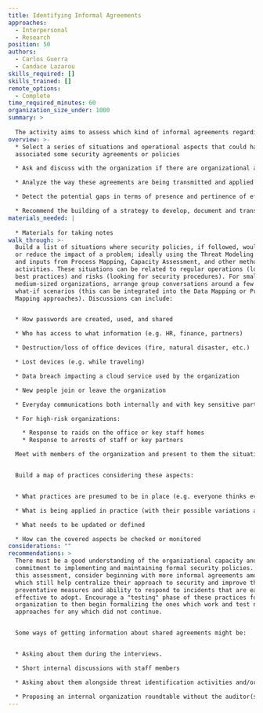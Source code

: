 ```yaml
---
title: Identifying Informal Agreements
approaches:
  - Interpersonal
  - Research
position: 50
authors:
  - Carlos Guerra
  - Candace Lazarou
skills_required: []
skills_trained: []
remote_options:
  - Complete
time_required_minutes: 60
organization_size_under: 1000
summary: >
  
  The activity aims to assess which kind of informal agreements regarding best practices and security directives are formulated, accessed, implemented and/or enforced across the organization
overview: >-
  * Select a series of situations and operational aspects that could have
  associated some security agreements or policies

  * Ask and discuss with the organization if there are organizational agreements regarding the situations and aspects presented

  * Analyze the way these agreements are being transmitted and applied in practice

  * Detect the potential gaps in terms of presence and pertinence of effective agreements

  * Recommend the building of a strategy to develop, document and transmit as needed new or updated security agreements and/or policies
materials_needed: |
  
  * Materials for taking notes
walk_through: >-
  Build a list of situations where security policies, if followed, would prevent
  or reduce the impact of a problem; ideally using the Threat Modeling exercise
  and inputs from Process Mapping, Capacity Assessment, and other methods and
  activities. These situations can be related to regular operations (looking for
  best practices) and risks (looking for security procedures). For small and
  medium-sized organizations, arrange group conversations around a few specific
  what-if scenarios (this can be integrated into the Data Mapping or Process
  Mapping approaches). Discussions can include:


  * How passwords are created, used, and shared

  * Who has access to what information (e.g. HR, finance, partners)

  * Destruction/loss of office devices (fire, natural disaster, etc.)

  * Lost devices (e.g. while traveling)

  * Data breach impacting a cloud service used by the organization

  * New people join or leave the organization

  * Everyday communications both internally and with key sensitive partners like sources, at-risk beneficiaries, and funders if applicable

  * For high-risk organizations:

    * Response to raids on the office or key staff homes
    * Response to arrests of staff or key partners

  Meet with members of the organization and present to them the situations on the previous list, asking if there are some codes or agreements regarding security aspects of the situations presented, take notes of the responses and possible differences between the criteria or knowledge of the agreements. This could be explained by the lack of documentation and formal ways to transmit the agreements


  Build a map of practices considering these aspects:


  * What practices are presumed to be in place (e.g. everyone thinks everyone else is using unique passwords)

  * What is being applied in practice (with their possible variations among staff members)

  * What needs to be updated or defined

  * How can the covered aspects be checked or monitored
considerations: ""
recommendations: >
  There must be a good understanding of the organizational capacity and
  commitment to implementing and maintaining formal security policies. Based on
  this assessment, consider beginning with more informal agreements among staff
  which still help centralize their approach to security and improve their
  preventative measures and ability to respond to incidents that are easy and
  effective to adopt. Encourage a "testing" phase of these practices for the
  organization to then begin formalizing the ones which work and test new
  approaches for any which did not continue.


  Some ways of getting information about shared agreements might be:


  * Asking about them during the interviews.

  * Short internal discussions with staff members

  * Asking about them alongside threat identification activities and/or process mapping

  * Proposing an internal organization roundtable without the auditor(s) and share the outcomes.
---
```

